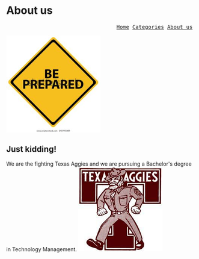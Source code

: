 <h1>About us</h1>

<pre><div align="right"><a href="https://coressj.github.io/Project1" target="_top">Home</a> <a href="https://coressj.github.io/Project1/page2" target="_top">Categories</a> <a href="https://coressj.github.io/Project1/page3" target="_top">About us</a> </div></pre>


![Thumbnail of warning](be.jpg )
## Just kidding! ##
 We are the fighting Texas Aggies and we are pursuing a Bachelor's degree in Technology Management.
![Thumbnail of Aggies](tamu.jpg)
